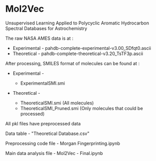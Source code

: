 # Mol2Vec
Unsupervised Learning Applied to Polycyclic Aromatic Hydrocarbon Spectral Databases for Astrochemistry  

The raw NASA AMES data is at :  

- Experimental - pahdb-complete-experimental-v3.00_SDfqt0.ascii  
- Theoretical - pahdb-complete-theoretical-v3.20_TsTF3p.ascii  

After processing, SMILES format of molecules can be found at :  

- Experimental -  

  - ExperimentalSMI.smi  
  
- Theoretical -  
  
  - TheoreticalSMI.smi (All molecules)  
  - TheoreticalSMI_Pruned.smi (Only molecules that could be processed)  
  
All pkl files have preprocessed data  

Data table - "Theoretical Database.csv"
  
Preprocessing code file - Morgan Fingerprinting.ipynb  
  
Main data analysis file - Mol2Vec - Final.ipynb  
